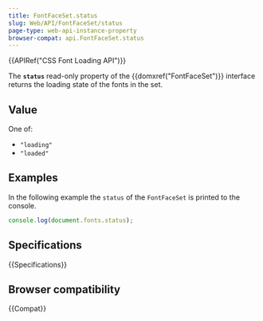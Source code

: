 ```yaml
---
title: FontFaceSet.status
slug: Web/API/FontFaceSet/status
page-type: web-api-instance-property
browser-compat: api.FontFaceSet.status
---
```


{{APIRef("CSS Font Loading API")}}

The **`status`** read-only property of the {{domxref("FontFaceSet")}} interface returns the loading state of the fonts in the set.

## Value

One of:

- `"loading"`
- `"loaded"`

## Examples

In the following example the `status` of the `FontFaceSet` is printed to the console.

```js
console.log(document.fonts.status);
```

## Specifications

{{Specifications}}

## Browser compatibility

{{Compat}}
